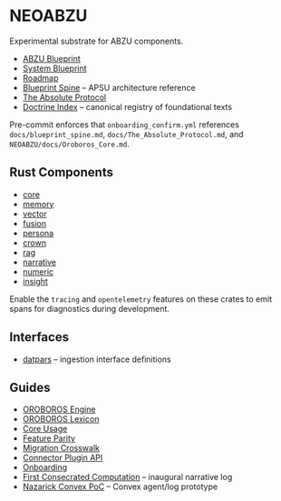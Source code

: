 # NEOABZU

Experimental substrate for ABZU components.

- [ABZU Blueprint](../../docs/ABZU_blueprint.md)
- [System Blueprint](../../docs/system_blueprint.md)
- [Roadmap](../../docs/roadmap.md)
- [Blueprint Spine](../../docs/blueprint_spine.md) – APSU architecture reference
- [The Absolute Protocol](../../docs/The_Absolute_Protocol.md)
- [Doctrine Index](../../docs/doctrine_index.md) – canonical registry of foundational texts

Pre-commit enforces that `onboarding_confirm.yml` references `docs/blueprint_spine.md`, `docs/The_Absolute_Protocol.md`, and `NEOABZU/docs/Oroboros_Core.md`.

## Rust Components
- [core](../core)
- [memory](../memory)
- [vector](../vector)
- [fusion](../fusion)
- [persona](../persona)
- [crown](../crown)
- [rag](../rag)
- [narrative](../narrative)
- [numeric](../numeric)
- [insight](../insight)

Enable the `tracing` and `opentelemetry` features on these crates to emit spans for diagnostics during development.

## Interfaces
- [datpars](../../docs/datpars_overview.md) – ingestion interface definitions

## Guides
- [OROBOROS Engine](OROBOROS_Engine.md)
- [OROBOROS Lexicon](OROBOROS_Lexicon.md)
- [Core Usage](core_usage.md)
- [Feature Parity](feature_parity.md)
- [Migration Crosswalk](migration_crosswalk.md)
- [Connector Plugin API](connector_api.md)
- [Onboarding](onboarding.md)
- [First Consecrated Computation](Oroboros_Core.md#first-consecrated-computation) – inaugural narrative log
- [Nazarick Convex PoC](nazarick_convex_poc.md) – Convex agent/log prototype
